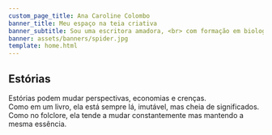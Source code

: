 ```yaml
---
custom_page_title: Ana Caroline Colombo
banner_title: Meu espaço na teia criativa
banner_subtitle: Sou uma escritora amadora, <br> com formação em biologia e educação
banner: assets/banners/spider.jpg
template: home.html
---
```


## Estórias

Estórias podem mudar perspectivas, economias e crenças.
<br>
Como em um livro, ela está sempre lá, imutável, mas cheia de significados.
<br>
Como no folclore, ela tende a mudar constantemente mas mantendo a mesma essência.
